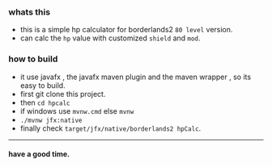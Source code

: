 
### whats this
- this is a simple hp calculator for borderlands2 `80 level` version.
- can calc the `hp` value with customized `shield` and `mod`. 


### how to build 
- it use javafx , the javafx maven plugin and the maven wrapper , so its easy to build.
- first git clone this project.
- then `cd hpcalc`
- if windows use `mvnw.cmd` else `mvnw`
- `./mvnw jfx:native`
- finally check `target/jfx/native/borderlands2 hpCalc`.

---
#### have a good time.
